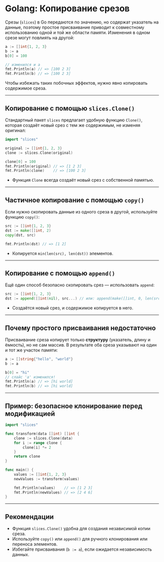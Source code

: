 # Golang: Копирование срезов

Срезы (`slices`) в Go передаются по значению, но содержат указатель на данные, поэтому простое присваивание приводит к совместному использованию одной и той же области памяти. Изменения в одном срезе могут повлиять на другой:

```go
a := []int{1, 2, 3}
b := a
b[0] = 100

// изменился и a
fmt.Println(a) // => [100 2 3]
fmt.Println(b) // => [100 2 3]
````

Чтобы избежать таких побочных эффектов, нужно явно копировать содержимое среза.

---

## Копирование с помощью `slices.Clone()`

Стандартный пакет `slices` предлагает удобную функцию `Clone()`, которая создаёт новый срез с тем же содержимым, не изменяя оригинал:

```go
import "slices"

original := []int{1, 2, 3}
clone := slices.Clone(original)

clone[0] = 100
fmt.Println(original) // => [1 2 3]
fmt.Println(clone)    // => [100 2 3]
```

* Функция `Clone` всегда создаёт новый срез с собственной памятью.

---

## Частичное копирование с помощью `copy()`

Если нужно скопировать данные из одного среза в другой, используйте функцию `copy()`:

```go
src := []int{1, 2, 3}
dst := make([]int, 2)
copy(dst, src)

fmt.Println(dst) // => [1 2]
```

* Копируется `min(len(src), len(dst))` элементов.

---

## Копирование с помощью `append()`

Ещё один способ безопасно скопировать срез — использовать `append`:

```go
src := []int{1, 2, 3}
dst := append([]int(nil), src...) // или: append(make([]int, 0, len(src)), src...)
```

* Создаётся новый срез, и содержимое копируется в него.

---

## Почему простого присваивания недостаточно

Присваивание среза копирует только **структуру** (указатель, длину и ёмкость), но не сам массив. В результате оба среза указывают на один и тот же участок памяти:

```go
a := []string{"hello", "world"}
b := a

b[0] = "hi"
// слайс 'a' изменился!
fmt.Println(a) // => [hi world]
fmt.Println(b) // => [hi world]
```

---

## Пример: безопасное клонирование перед модификацией

```go
import "slices"

func transform(data []int) []int {
	clone := slices.Clone(data)
	for i := range clone {
		clone[i] *= 2
	}
	return clone
}

func main() {
	values := []int{1, 2, 3}
	newValues := transform(values)

	fmt.Println(values)    // => [1 2 3]
	fmt.Println(newValues) // => [2 4 6]
}
```

---

## Рекомендации

* Функция `slices.Clone()` удобна для создания независимой копии среза.
* Используйте `copy()` или `append()` для ручного клонирования или переноса элементов.
* Избегайте присваивания (`b := a`), если ожидается независимость данных.
